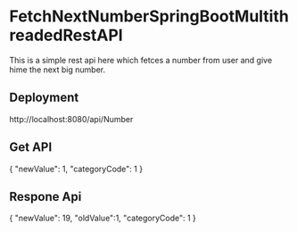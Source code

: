 # FetchNextNumberSpringBootMultithreadedRestAPI
This is a simple rest api here which fetces a number from user and give hime the next big number.

## Deployment
http://localhost:8080/api/Number


## Get API
{
    "newValue": 1,
    "categoryCode": 1
}

## Respone Api
{
    "newValue": 19,
    "oldValue":1,
    "categoryCode": 1
}
